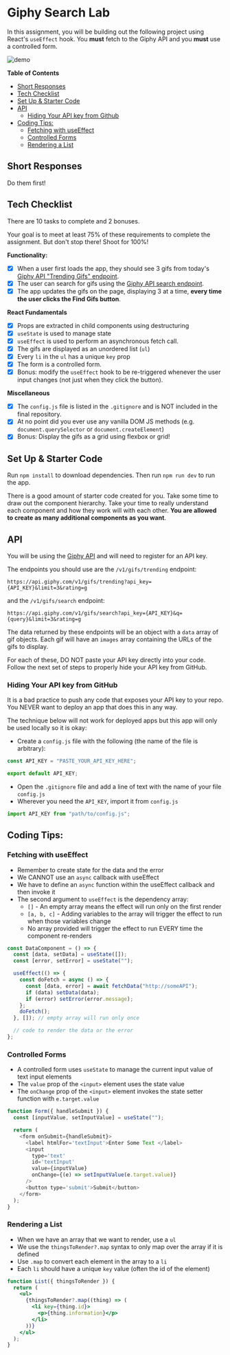 # Giphy Search Lab

In this assignment, you will be building out the following project using React's `useEffect` hook. You **must** fetch to the Giphy API and you **must** use a controlled form.

![demo](./demo.gif)

**Table of Contents**

- [Short Responses](#short-responses)
- [Tech Checklist](#tech-checklist)
- [Set Up \& Starter Code](#set-up--starter-code)
- [API](#api)
  - [Hiding Your API key from Github](#hiding-your-api-key-from-github)
- [Coding Tips:](#coding-tips)
  - [Fetching with useEffect](#fetching-with-useeffect)
  - [Controlled Forms](#controlled-forms)
  - [Rendering a List](#rendering-a-list)

## Short Responses

Do them first!

## Tech Checklist

There are 10 tasks to complete and 2 bonuses.

Your goal is to meet at least 75% of these requirements to complete the assignment. But don't stop there! Shoot for 100%!

**Functionality:**

- [x] When a user first loads the app, they should see 3 gifs from today's [Giphy API "Trending Gifs" endpoint](https://developers.giphy.com/docs/api/endpoint#trending).
- [x] The user can search for gifs using the [Giphy API search endpoint](https://developers.giphy.com/docs/api/endpoint#search).
- [x] The app updates the gifs on the page, displaying 3 at a time, **every time the user clicks the Find Gifs button**.

**React Fundamentals**

- [x] Props are extracted in child components using destructuring
- [x] `useState` is used to manage state
- [x] `useEffect` is used to perform an asynchronous fetch call.
- [x] The gifs are displayed as an unordered list (`ul`)
- [x] Every `li` in the `ul` has a unique `key` prop
- [x] The form is a controlled form.
- [x] Bonus: modify the `useEffect` hook to be re-triggered whenever the user input changes (not just when they click the button).

**Miscellaneous**

- [x] The `config.js` file is listed in the `.gitignore` and is NOT included in the final repository.
- [x] At no point did you ever use any vanilla DOM JS methods (e.g. `document.querySelector` or `document.createElement`)
- [x] Bonus: Display the gifs as a grid using flexbox or grid!

## Set Up & Starter Code

Run `npm install` to download dependencies. Then run `npm run dev` to run the app.

There is a good amount of starter code created for you. Take some time to draw out the component hierarchy. Take your time to really understand each component and how they work will with each other. **You are allowed to create as many additional components as you want**.

## API

You will be using the [Giphy API](https://developers.giphy.com/docs/api#quick-start-guide) and will need to register for an API key.

The endpoints you should use are the `/v1/gifs/trending` endpoint:

```
https://api.giphy.com/v1/gifs/trending?api_key={API_KEY}&limit=3&rating=g
```

and the `/v1/gifs/search` endpoint:

```
https://api.giphy.com/v1/gifs/search?api_key={API_KEY}&q={query}&limit=3&rating=g
```

The data returned by these endpoints will be an object with a `data` array of gif objects. Each gif will have an `images` array containing the URLs of the gifs to display.

For each of these, DO NOT paste your API key directly into your code. Follow the next set of steps to properly hide your API key from GitHub.

### Hiding Your API key from GitHub

It is a bad practice to push any code that exposes your API key to your repo. You NEVER want to deploy an app that does this in any way.

The technique below will not work for deployed apps but this app will only be used locally so it is okay:

- Create a `config.js` file with the following (the name of the file is arbitrary):

```js
const API_KEY = "PASTE_YOUR_API_KEY_HERE";

export default API_KEY;
```

- Open the `.gitignore` file and add a line of text with the name of your file `config.js`
- Wherever you need the `API_KEY`, import it from `config.js`

```js
import API_KEY from "path/to/config.js";
```

## Coding Tips:

### Fetching with useEffect

- Remember to create state for the data and the error
- We CANNOT use an `async` callback with useEffect
- We have to define an `async` function within the useEffect callback and then invoke it
- The second argument to `useEffect` is the dependency array:
  - `[]` - An empty array means the effect will run only on the first render
  - `[a, b, c]` - Adding variables to the array will trigger the effect to run when those variables change
  - No array provided will trigger the effect to run EVERY time the component re-renders

```jsx
const DataComponent = () => {
  const [data, setData] = useState([]);
  const [error, setError] = useState("");

  useEffect(() => {
    const doFetch = async () => {
      const [data, error] = await fetchData("http://someAPI");
      if (data) setData(data);
      if (error) setError(error.message);
    };
    doFetch();
  }, []); // empty array will run only once

  // code to render the data or the error
};
```

### Controlled Forms

- A controlled form uses `useState` to manage the current input value of text input elements
- The `value` prop of the `<input>` element uses the state value
- The `onChange` prop of the `<input>` element invokes the state setter function with `e.target.value`

```js
function Form({ handleSubmit }) {
  const [inputValue, setInputValue] = useState("");

  return (
    <form onSubmit={handleSubmit}>
      <label htmlFor='textInput'>Enter Some Text </label>
      <input
        type='text'
        id='textInput'
        value={inputValue}
        onChange={(e) => setInputValue(e.target.value)}
      />
      <button type='submit'>Submit</button>
    </form>
  );
}
```

### Rendering a List

- When we have an array that we want to render, use a `ul`
- We use the `thingsToRender?.map` syntax to only map over the array if it is defined
- Use `.map` to convert each element in the array to a `li`
- Each `li` should have a unique `key` value (often the id of the element)

```jsx
function List({ thingsToRender }) {
  return (
    <ul>
      {thingsToRender?.map((thing) => (
        <li key={thing.id}>
          <p>{thing.information}</p>
        </li>
      ))}
    </ul>
  );
}
```

